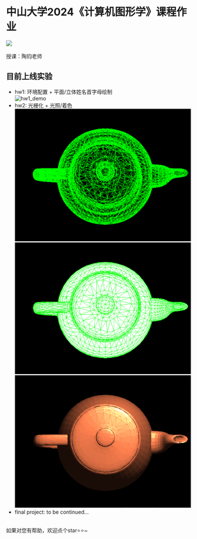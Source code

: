 # 中山大学2024《计算机图形学》课程作业  
 ![](https://img.shields.io/badge/platform-windows-brightgreen.svg) 
 
授课：陶钧老师

## 目前上线实验
- hw1: 环境配置 + 平面/立体姓名首字母绘制<br>
   ![hw1_demo](hw1/assets/hw1_demo.gif)
- hw2: 光栅化 + 光照/着色<br>
   ![hw2_demo_1](hw2/assets/DDA_teapot_7657.png)
   ![hw2_demo_2](hw2/assets/edge_walking_teapot_7657.png)
   ![hw2_demo_3](hw2/assets/Blinn-Phong_teapot_7657.png)
   <br>
- final project: to be continued...
<br>
如果对您有帮助，欢迎点个star⭐⭐~
